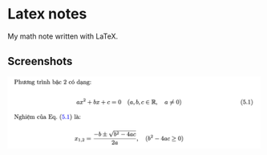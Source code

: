 # Latex notes

My math note written with LaTeX.

## Screenshots

![Quardratic Equation](/screenshots/01.png "Quadratic Equation")